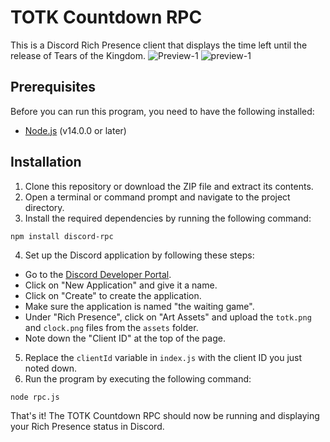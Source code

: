 # TOTK Countdown RPC

This is a Discord Rich Presence client that displays the time left until the release of Tears of the Kingdom.
![Preview-1](https://user-images.githubusercontent.com/87764384/231173107-2a5e01e8-1a9f-4743-bc8c-034a35287fe6.png)
![preview-1](https://user-images.githubusercontent.com/87764384/231172907-99424b50-f548-49ed-9671-df2a6946b07e.png)

## Prerequisites

Before you can run this program, you need to have the following installed:

- [Node.js](https://nodejs.org/en/) (v14.0.0 or later)


## Installation

1. Clone this repository or download the ZIP file and extract its contents.
2. Open a terminal or command prompt and navigate to the project directory.
3. Install the required dependencies by running the following command:

```
npm install discord-rpc
```

4. Set up the Discord application by following these steps:
- Go to the [Discord Developer Portal](https://discord.com/developers/applications).
- Click on "New Application" and give it a name.
- Click on "Create" to create the application.
- Make sure the application is named "the waiting game".
- Under "Rich Presence", click on "Art Assets" and upload the `totk.png` and `clock.png` files from the `assets` folder.
- Note down the "Client ID" at the top of the page.
5. Replace the `clientId` variable in `index.js` with the client ID you just noted down.
6. Run the program by executing the following command:

```
node rpc.js
```

That's it! The TOTK Countdown RPC should now be running and displaying your Rich Presence status in Discord.
